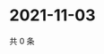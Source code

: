 # 2021-11-03

共 0 条

<!-- BEGIN WEIBO -->
<!-- 最后更新时间 Wed Nov 03 2021 14:00:31 GMT+0800 (China Standard Time) -->

<!-- END WEIBO -->
